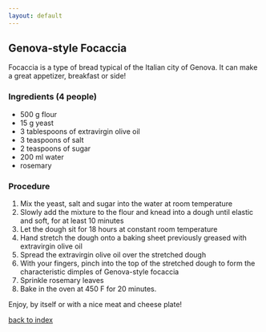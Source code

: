 ```yaml
---
layout: default
---
```


## Genova-style Focaccia
Focaccia is a type of bread typical of the Italian city of Genova. It can make a great appetizer, breakfast or side!

### Ingredients (4 people)
- 500 g flour
- 15 g yeast
- 3 tablespoons of extravirgin olive oil
- 3 teaspoons of salt
- 2 teaspoons of sugar
- 200 ml water
- rosemary

### Procedure
1. Mix the yeast, salt and sugar into the water at room temperature
2. Slowly add the mixture to the flour and knead into a dough until elastic and soft, for at least 10 minutes
3. Let the dough sit for 18 hours at constant room temperature
4. Hand stretch the dough onto a baking sheet previously greased with extravirgin olive oil
5. Spread the extravirgin olive oil over the stretched dough
6. With your fingers, pinch into the top of the stretched dough to form the characteristic dimples of Genova-style focaccia
7. Sprinkle rosemary leaves
8. Bake in the oven at 450 F for 20 minutes.

Enjoy, by itself or with a nice meat and cheese plate!

<!--
Keep this link to return to the index
-->
[back to index](../)
